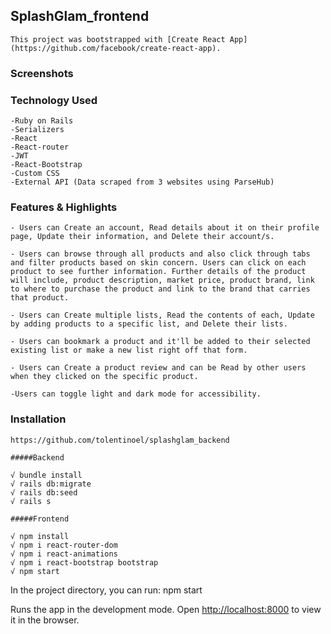 
## SplashGlam_frontend
    This project was bootstrapped with [Create React App](https://github.com/facebook/create-react-app).


### Screenshots
   
    
### Technology Used
    -Ruby on Rails
    -Serializers
    -React
    -React-router
    -JWT
    -React-Bootstrap
    -Custom CSS
    -External API (Data scraped from 3 websites using ParseHub)

### Features & Highlights
    - Users can Create an account, Read details about it on their profile page, Update their information, and Delete their account/s.

    - Users can browse through all products and also click through tabs and filter products based on skin concern. Users can click on each product to see further information. Further details of the product will include, product description, market price, product brand, link to where to purchase the product and link to the brand that carries that product.

    - Users can Create multiple lists, Read the contents of each, Update by adding products to a specific list, and Delete their lists.

    - Users can bookmark a product and it'll be added to their selected existing list or make a new list right off that form.

    - Users can Create a product review and can be Read by other users when they clicked on the specific product.

    -Users can toggle light and dark mode for accessibility.

### Installation
    https://github.com/tolentinoel/splashglam_backend

    #####Backend

    √ bundle install
    √ rails db:migrate
    √ rails db:seed
    √ rails s

    #####Frontend

    √ npm install
    √ npm i react-router-dom
    √ npm i react-animations
    √ npm i react-bootstrap bootstrap
    √ npm start

In the project directory, you can run:
npm start

Runs the app in the development mode.
Open [http://localhost:8000](http://localhost:8000) to view it in the browser.

